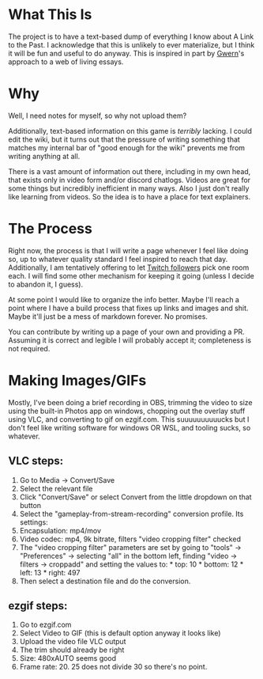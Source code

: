 # What This Is

The project is to have a text-based dump of everything I know about A Link to the Past. I acknowledge that this is unlikely to ever materialize, but I think it will be fun and useful to do anyway. This is inspired in part by [Gwern](https://www.gwern.net/About)'s approach to a web of living essays.

# Why

Well, I need notes for myself, so why not upload them?

Additionally, text-based information on this game is _terribly_ lacking. I could edit the wiki, but it turns out that the pressure of writing something that matches my internal bar of "good enough for the wiki" prevents me from writing anything at all.

There is a vast amount of information out there, including in my own head, that exists only in video form and/or discord chatlogs. Videos are great for some things but incredibly inefficient in many ways. Also I just don't really like learning from videos. So the idea is to have a place for text explainers.

# The Process

Right now, the process is that I will write a page whenever I feel like doing so, up to whatever quality standard I feel inspired to reach that day. Additionally, I am tentatively offering to let [Twitch followers](https://twitch.tv/foxlisk) pick one room each. I will find some other mechanism for keeping it going (unless I decide to abandon it, I guess).

At some point I would like to organize the info better. Maybe I'll reach a point where I have a build process that fixes up links and images and shit. Maybe it'll just be a mess of markdown forever. No promises.

You can contribute by writing up a page of your own and providing a PR. Assuming it is correct and legible I will probably accept it; completeness is not required.

# Making Images/GIFs

Mostly, I've been doing a brief recording in OBS, trimming the video to size using the built-in Photos app on windows, chopping out the overlay stuff using VLC, and converting to gif on ezgif.com. This suuuuuuuuuucks but I don't feel like writing software for windows OR WSL, and tooling sucks, so whatever.

## VLC steps:

1. Go to Media -> Convert/Save
1. Select the relevant file
1. Click "Convert/Save" or select Convert from the little dropdown on that button
1. Select the "gameplay-from-stream-recording" conversion profile. Its settings:
  1. Encapsulation: mp4/mov
  1. Video codec: mp4, 9k bitrate, filters "video cropping filter" checked
  1. The "video cropping filter" parameters are set by going to "tools" -> "Preferences" -> selecting "all" in the bottom left, finding "video -> filters -> croppadd" and setting the values to:
    * top: 10
    * bottom: 12
    * left: 13
    * right: 497
1. Then select a destination file and do the conversion.

## ezgif steps:

1. Go to ezgif.com
1. Select Video to GIF (this is default option anyway it looks like)
1. Upload the video file VLC output
1. The trim should already be right
1. Size: 480xAUTO seems good
1. Frame rate: 20. 25 does not divide 30 so there's no point.
